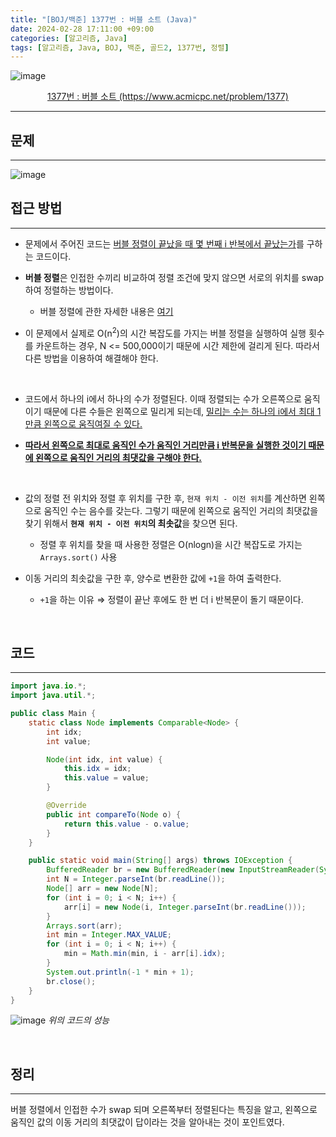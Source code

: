 ```yaml
---
title: "[BOJ/백준] 1377번 : 버블 소트 (Java)"
date: 2024-02-28 17:11:00 +09:00
categories: [알고리즘, Java]
tags: [알고리즘, Java, BOJ, 백준, 골드2, 1377번, 정렬]
---
```


![image](https://github.com/juyeoon/juyeoon.github.io/assets/79687246/7a53b449-cef4-4241-8f20-d1266af91f5d)

<center><a href="https://www.acmicpc.net/problem/1377">1377번 : 버블 소트 (https://www.acmicpc.net/problem/1377)</a></center>

---

## **문제**

---

![image](https://github.com/juyeoon/juyeoon.github.io/assets/79687246/da6bd730-e891-4a37-9bf6-9d45842f6777)

## **접근 방법**

---

- 문제에서 주어진 코드는 <U>버블 정렬이 끝났을 때 몇 번째 i 반복에서 끝났는가</U>를 구하는 코드이다.

- **버블 정렬**은 인접한 수끼리 비교하여 정렬 조건에 맞지 않으면 서로의 위치를 swap 하여 정렬하는 방법이다.

  - 버블 정렬에 관한 자세한 내용은 [여기](https://juyeoon.github.io/posts/til-sort/#%EB%B2%84%EB%B8%94-%EC%A0%95%EB%A0%AC)

- 이 문제에서 실제로 O(n<sup>2</sup>)의 시간 복잡도를 가지는 버블 정렬을 실행하여 실행 횟수를 카운트하는 경우, N <= 500,000이기 때문에 시간 제한에 걸리게 된다. 따라서 다른 방법을 이용하여 해결해야 한다.

<br/>

- 코드에서 하나의 i에서 하나의 수가 정렬된다. 이때 정렬되는 수가 오른쪽으로 움직이기 때문에 다른 수들은 왼쪽으로 밀리게 되는데, <U>밀리는 수는 하나의 i에서 최대 1만큼 왼쪽으로 움직여질 수 있다.</U>

- **<U>따라서 왼쪽으로 최대로 움직인 수가 움직인 거리만큼 i 반복문을 실행한 것이기 때문에 왼쪽으로 움직인 거리의 최댓값을 구해야 한다.</U>**

<br/>

- 값의 정렬 전 위치와 정렬 후 위치를 구한 후, `현재 위치 - 이전 위치`를 계산하면 왼쪽으로 움직인 수는 음수를 갖는다. 그렇기 때문에 왼쪽으로 움직인 거리의 최댓값을 찾기 위해서 **`현재 위치 - 이전 위치`의 최솟값**을 찾으면 된다.

  - 정렬 후 위치를 찾을 때 사용한 정렬은 O(nlogn)을 시간 복잡도로 가지는 `Arrays.sort()` 사용

- 이동 거리의 최솟값을 구한 후, 양수로 변환한 값에 `+1`을 하여 출력한다.

  - `+1`을 하는 이유 ⇒ 정렬이 끝난 후에도 한 번 더 i 반복문이 돌기 때문이다.

<br/>

## **코드**

---

```java
import java.io.*;
import java.util.*;

public class Main {
	static class Node implements Comparable<Node> {
		int idx;
		int value;

		Node(int idx, int value) {
			this.idx = idx;
			this.value = value;
		}

		@Override
		public int compareTo(Node o) {
			return this.value - o.value;
		}
	}

	public static void main(String[] args) throws IOException {
		BufferedReader br = new BufferedReader(new InputStreamReader(System.in));
		int N = Integer.parseInt(br.readLine());
		Node[] arr = new Node[N];
		for (int i = 0; i < N; i++) {
			arr[i] = new Node(i, Integer.parseInt(br.readLine()));
		}
		Arrays.sort(arr);
		int min = Integer.MAX_VALUE;
		for (int i = 0; i < N; i++) {
			min = Math.min(min, i - arr[i].idx);
		}
		System.out.println(-1 * min + 1);
		br.close();
	}
}
```

![image](https://github.com/juyeoon/juyeoon.github.io/assets/79687246/ab56afe0-eb2e-4b35-b0be-a0efe7fb2a57)
_위의 코드의 성능_

<br/>

<!--
## **배운 점 메모**

---
<br/>
-->

## **정리**

---

버블 정렬에서 인접한 수가 swap 되며 오른쪽부터 정렬된다는 특징을 알고, 왼쪽으로 움직인 값의 이동 거리의 최댓값이 답이라는 것을 알아내는 것이 포인트였다.

<br/>

<!--
## **참고 사이트**

---
<br/>
-->
